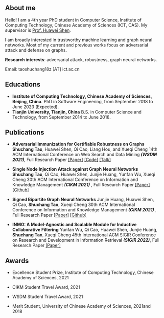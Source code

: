 ## About me

Hello! I am a 4th year PhD student in Computer Science, Institute of Computing Technology, Chinese Academy of Sciences (ICT, CAS). My supervisor is [Prof. Huawei Shen](http://www.bigdatalab.ac.cn/~shenhuawei/). 

I am broadly interested in trustworthy machine learning and graph neural networks. Most of my current and previous works focus on adversarial attack and defense on graphs. 

**Research interests**: adversarial attack, robustness, graph neural networks. 

Email: taoshuchang18z [AT] ict.ac.cn

## Educations

- **Institute of Computing Technology, Chinese Academy of Sciences, Beijing, China.**
  PhD in Software Engineering, from September 2018 to June 2023 (Expected).
- **Tianjin University, Tianjin, China**
  B.S. in Computer Science and Technology, from September 2014 to June 2018.



## Publications

- **Adversarial Immunization for Certifiable Robustness on Graphs**
   **Shuchang Tao**, Huawei Shen, Qi Cao, Liang Hou, and Xueqi Cheng
   14th ACM International Conference on Web Search and Data Mining ***(WSDM 2021)***, Full Research Paper
   [[Paper]](https://arxiv.org/abs/2007.09647) [[Code]](https://github.com/TaoShuchang/AdvImmune) [[Talk]](https://www.bilibili.com/video/BV1n5411m7ZH)

- **Single Node Injection Attack against Graph Neural Networks**
   **Shuchang Tao**, Qi Cao, Huawei Shen, Junjie Huang, Yunfan Wu, Xueqi Cheng
   30th ACM International Conference on Information and Knowledge Management ***(CIKM 2021)*** , Full Research Paper
   [[Paper]](https://arxiv.org/abs/2108.13049) [[Github]](https://github.com/TaoShuchang/G-NIA)

- **Signed Bipartite Graph Neural Networks**
  Junjie Huang, Huawei Shen, Qi Cao, **Shuchang Tao**, Xueqi Cheng
   30th ACM International Conference on Information and Knowledge Management ***(CIKM 2021)*** , Full Research Paper
   [[Paper]](https://arxiv.org/abs/2108.09638) [[Github]](https://github.com/huangjunjie-cs/SBGNN)

- **INMO: A Model-Agnostic and Scalable Module for Inductive Collaborative Filtering**
   Yunfan Wu, Qi Cao, Huawei Shen, Junjie Huang, **Shuchang Tao**, Xueqi Cheng
    45th International ACM SIGIR Conference on Research and Development in Information Retrieval ***(SIGIR 2022)***, Full Research Paper
   [[Paper]](https://arxiv.org/abs/2107.05247) 



## Awards

- Excellence Student Prize, Institute of Computing Technology, Chinese Academy of Sciences, 2021

- CIKM Student Travel Award, 2021

- WSDM Student Travel Award, 2021

- Merit Student, University of Chinese Academy of Sciences, 2021and 2018

  

